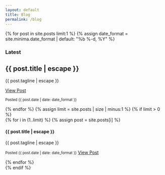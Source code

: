 ```yaml
---
layout: default
title: Blog
permalink: /blog
---
```

<main role="main">
  <div class="container mt-5">
    {% for post in site.posts limit:1 %}
    {% assign date_format = site.minima.date_format | default: "%b %-d, %Y" %} 
    <div class="card my-4 mx-auto">
      <h3 class="card-header">Latest</h3>
      <div class="card-body">
        <section class="jumbotron text-center blog-jumbotron">
          <div class="container">
            <h1 class="jumbotron-heading blog-heading">{{ post.title | escape }}</h1>
            <p class="lead text-muted">{{ post.tagline | escape }}</p>
            <p><a href="{{ post.url | relative_url }}" class="btn btn-secondary">View Post</a></p>
            <p class="card-text"><small class="text-muted">Posted {{ post.date | date: date_format }}</small></p>
          </div>
        </section>
      </div>
    </div>
      {% endfor %}
      {% assign limit = site.posts | size | minus:1 %}
      {% if limit > 0 %}
      <div class="row">
            {% for i in (1..limit) %}
            {% assign post = site.posts[i] %}
            <div class="col-md-6 col-lg-4s pb-3">
              <div class="card border-dark">
                  <div class="card-body"> 
                      <h4 class="card-title">{{ post.title | escape }}</h4>
                      <p class="card-text">{{ post.tagline | escape }}</p>
                  </div>
                  <div class="card-footer">
                      <p class="card-text"><small class="text-muted">Posted {{ post.date | date: date_format }}</small>
                      <a href="{{ post.url | relative_url }}" class="btn btn-secondary float-right">View Post</a></p>
                  </div>
                </div>
            </div>
            {% endfor %} 
        </div>
    </div>
      {% endif %}
</main>